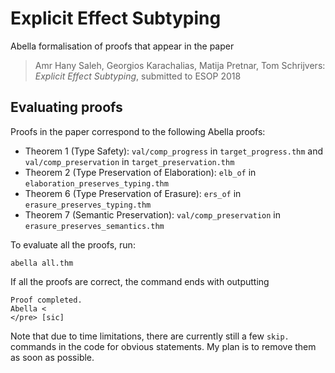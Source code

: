 # Explicit Effect Subtyping

Abella formalisation of proofs that appear in the paper
> Amr Hany Saleh, Georgios Karachalias, Matija Pretnar, Tom Schrijvers:
> *Explicit Effect Subtyping*,
> submitted to ESOP 2018


## Evaluating proofs

Proofs in the paper correspond to the following Abella proofs:

* Theorem 1 (Type Safety):
    `val/comp_progress` in `target_progress.thm` and
    `val/comp_preservation` in `target_preservation.thm`
* Theorem 2 (Type Preservation of Elaboration): `elb_of` in `elaboration_preserves_typing.thm`
* Theorem 6 (Type Preservation of Erasure): `ers_of` in `erasure_preserves_typing.thm`
* Theorem 7 (Semantic Preservation): `val/comp_preservation` in `erasure_preserves_semantics.thm`

To evaluate all the proofs, run:

    abella all.thm

If all the proofs are correct, the command ends with outputting

    Proof completed.
    Abella < 
    </pre> [sic]

Note that due to time limitations, there are currently still a few `skip.`
commands in the code for obvious statements. My plan is to remove them as soon
as possible.
